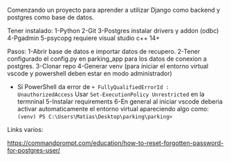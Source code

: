 Comenzando un proyecto para aprender a utilizar Django como backend y postgres como base de datos.

Tener instalado:
1-Python
2-Git
3-Postgres
    instalar drivers y addon (odbc)
4-Pgadmin
5-psycopg requiere visual studio c++ 14+

Pasos:
1-Abrir base de datos e importar datos de recupero.
2-Tener configurado el config.py en parking_app para los datos de conexion a postgres.
3-Clonar repo
4-Generar venv (para iniciar el entorno virtual vscode y powershell deben estar en modo administrador)
 - Si PowerShell da error de `+ FullyQualifiedErrorId : UnauthorizedAccess`
   Usar `Set-ExecutionPolicy Unrestricted` en la termninal
5-Instalar requirements
6-En general al iniciar vscode deberia activar automaticamente el entorno virtual apareciendo algo como:
    `(venv) PS C:\Users\Matias\Desktop\parking\parking> `

Links varios:

https://commandprompt.com/education/how-to-reset-forgotten-password-for-postgres-user/

